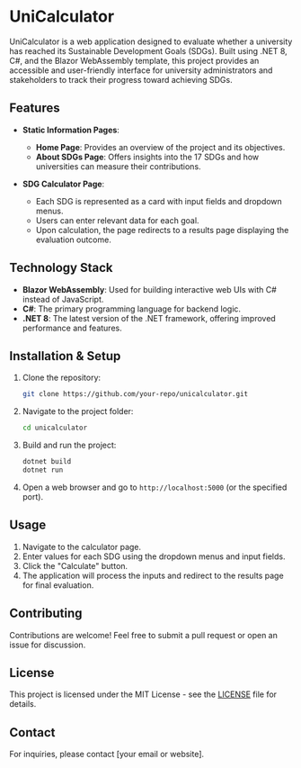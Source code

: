 # UniCalculator

UniCalculator is a web application designed to evaluate whether a university has reached its Sustainable Development Goals (SDGs). Built using .NET 8, C#, and the Blazor WebAssembly template, this project provides an accessible and user-friendly interface for university administrators and stakeholders to track their progress toward achieving SDGs.

## Features

- **Static Information Pages**:
  - **Home Page**: Provides an overview of the project and its objectives.
  - **About SDGs Page**: Offers insights into the 17 SDGs and how universities can measure their contributions.

- **SDG Calculator Page**:
  - Each SDG is represented as a card with input fields and dropdown menus.
  - Users can enter relevant data for each goal.
  - Upon calculation, the page redirects to a results page displaying the evaluation outcome.

## Technology Stack

- **Blazor WebAssembly**: Used for building interactive web UIs with C# instead of JavaScript.
- **C#**: The primary programming language for backend logic.
- **.NET 8**: The latest version of the .NET framework, offering improved performance and features.

## Installation & Setup

1. Clone the repository:
   ```sh
   git clone https://github.com/your-repo/unicalculator.git
   ```
2. Navigate to the project folder:
   ```sh
   cd unicalculator
   ```
3. Build and run the project:
   ```sh
   dotnet build
   dotnet run
   ```
4. Open a web browser and go to `http://localhost:5000` (or the specified port).

## Usage

1. Navigate to the calculator page.
2. Enter values for each SDG using the dropdown menus and input fields.
3. Click the "Calculate" button.
4. The application will process the inputs and redirect to the results page for final evaluation.

## Contributing

Contributions are welcome! Feel free to submit a pull request or open an issue for discussion.

## License

This project is licensed under the MIT License - see the [LICENSE](LICENSE) file for details.

## Contact

For inquiries, please contact [your email or website].

